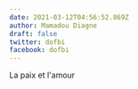 ```yaml
---
date: 2021-03-12T04:56:52.869Z
author: Mamadou Diagne
draft: false
twitter: dofbi
facebook: dofbi
---
```


La paix et l'amour